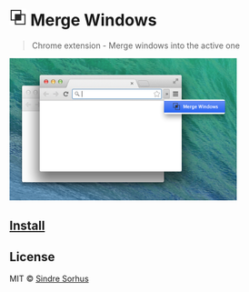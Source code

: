 # <img src="icon.png" width="30"> Merge Windows

> Chrome extension - Merge windows into the active one

<img src="screenshot.png" width="400">


## [Install](https://chrome.google.com/webstore/detail/merge-windows/kbpinmnkhfkoidiinmapkhifnfoiklkb)


## License

MIT © [Sindre Sorhus](https://sindresorhus.com)
